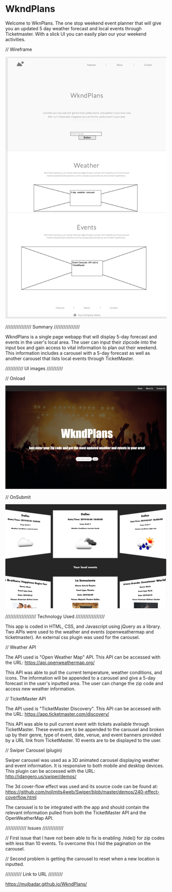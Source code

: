 # WkndPlans

Welcome to WknPlans. The one stop weekend event planner that will give you an updated 5 day weather forecast and local events through Ticketmaster. With a slick UI you can easily plan our your weekend activities.

// Wireframe

![Image of wireframe](images/WkndPlans-wireframe.png)



////////////////
Summary
////////////////

WkndPlans is a single page webapp that will display 5-day forecast and events in the user's local area. The user can input their zipcode into the input box and gain access to vital information to plan out their weekend. This information includes a carousel with a 5-day forecast as well as another carousel that lists local events through TicketMaster.



///////////
UI images
//////////


// Onload

![Image of Hero](images/HeroUI.png)


// OnSubmit

![Image of Hero](images/CarouselUI.png)



///////////////////
Technology Used
//////////////////

This app is coded in HTML, CSS, and Javascript using jQuery as a library. Two APIs were used to the weather and events (openweathermap and ticketmaster). An external css plugin was used for the carousel.  

// Weather API

The API used is "Open Weather Map" API. This API can be accessed with the URL:
https://api.openweathermap.org/

This API was able to pull the current temperature, weather conditions, and icons. The information will be appended to a carousel and give a 5-day forecast in the user's inputted area. The user can change the zip code and access new weather information.

// TicketMaster API

The API used is "TicketMaster Discovery". This API can be accessed with the URL:
https://app.ticketmaster.com/discovery/

This API was able to pull current event with tickets available through TicketMaster. These events are to be appended to the carousel and broken up by their genre, type of event, date, venue, and event banners provided by a URL link from TicketMaster. 10 events are to be displayed to the user.

// Swiper Carousel (plugin)

Swiper carousel was used as a 3D animated carousel displaying weather and event information. It is responsive to both mobile and desktop devices. This plugin can be accessed with the URL:
http://idangero.us/swiper/demos/

The 3d cover-flow effect was used and its source code can be found at:
https://github.com/nolimits4web/Swiper/blob/master/demos/240-effect-coverflow.html

The carousel is to be integrated with the app and should contain the relevant information pulled from both the TicketMaster API and the OpenWeatherMap API.



/////////////
Issues
/////////////

// First issue that I have not been able to fix is enabling .hide() for zip codes with less than 10 events. To overcome this I hid the pagination on the carousel.

// Second problem is getting the carousel to reset when a new location is inputted.



//////////
Link to URL
/////////

https://mujbadar.github.io/WkndPlans/
